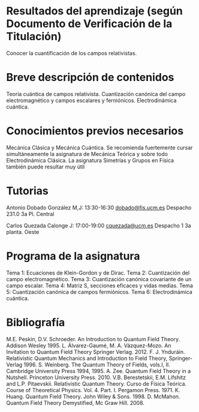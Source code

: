 # Resultados del aprendizaje (según Documento de Verificación de la Titulación)

Conocer la cuantificación de los campos relativistas.

# Breve descripción de contenidos

Teoría cuántica de campos relativista. Cuantización canónica del campo electromagnético y campos escalares y ferniónicos. Electrodinámica cuántica.


# Conocimientos previos necesarios

Mecánica Clásica y Mecánica Cuántica. Se recomienda fuertemente cursar simultáneamente la asignatura de Mecánica Teórica y sobre todo Electrodinámica Clásica. La asignatura Simetrías y Grupos en Física también puede resultar muy útil

# Tutorias
Antonio Dobado González
M,J: 13:30-16:30
dobado@fis.ucm.es
Despacho 231.0 3a Pl. Central

Carlos Quezada Calonge
J: 17:00-19:00
cquezada@ucm.es
Despacho 1 3a planta. Oeste


# Programa de la asignatura

Tema 1: Ecuaciones de Klein-Gordon y de Dirac.
Tema 2: Cuantización del campo electromagnético.
Tema 3: Cuantización canónica covariante de un campo escalar. Tema 4: Matriz S, secciones eficaces y vidas medias.
Tema 5: Cuantización canónica de campos fermiónicos.
Tema 6: Electrodinámica cuántica.



# Bibliografía

M.E. Peskin, D.V. Schroeder. An Introduction to Quantum Field Theory. Addison Wesley 1995.
L. Álvarez-Gaumé, M. A. Vázquez-Mozo. An Invitation to Quantum Field Theory Springer Verlag. 2012.
F. J. Ynduráin. Relativistic Quantum Mechanics and Introduction to Field Theory, Springer-Verlag 1996.
S. Weinberg. The Quantum Theory of Fields, vols.I, II. Cambridge University Press 1994, 1995.
A. Zee. Quantum Field Theory in a Nutshell. Princeton University Press. 2010.
V.B. Berestetskii, E.M. Lifshitz and L.P. Pitaevskii. Relativistic Quantum Theory. Curso de Física Teórica. Course of Theoretical Physics. Vol. 4. Part. I. Pergamon Press. 1971.
K. Huang. Quantum Field Theory. John Wiley & Sons. 1998.
D. McMahon. Quantum Field Theory Demystified, Mc Graw Hill. 2008.
